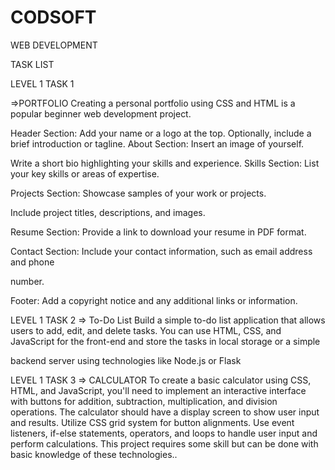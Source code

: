 # CODSOFT
WEB DEVELOPMENT

TASK LIST

LEVEL 1 TASK 1

=>PORTFOLIO
Creating a personal portfolio using CSS and HTML is a popular beginner web development project.

Header Section: Add your name or a logo at the top.
Optionally, include a brief introduction or tagline.
About Section: Insert an image of yourself.

Write a short bio highlighting your skills and experience.
Skills Section: List your key skills or areas of expertise.

Projects Section: Showcase samples of your work or projects.

Include project titles, descriptions, and images.

Resume Section: Provide a link to download your resume in PDF format.

Contact Section: Include your contact information, such as email address and phone

number.

Footer: Add a copyright notice and any additional links or information.


LEVEL 1 TASK 2
=> To-Do List
Build a simple to-do list application that allows users to add,
edit, and delete tasks. You can use HTML, CSS, and JavaScript
for the front-end and store the tasks in local storage or a simple

backend server using technologies like Node.js or Flask

LEVEL 1 TASK 3
=> CALCULATOR
To create a basic calculator using CSS, HTML, and JavaScript, you'll need to implement an
interactive interface with buttons for addition, subtraction, multiplication, and division
operations. The calculator should have a display screen to show user input and results. Utilize
CSS grid system for button alignments. Use event listeners, if-else statements, operators, and
loops to handle user input and perform calculations. This project requires some skill but can be
done with basic knowledge of these technologies..

